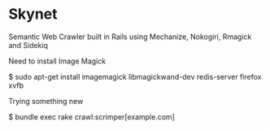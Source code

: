 Skynet
============================================
Semantic Web Crawler built in Rails using Mechanize, Nokogiri, Rmagick and Sidekiq 

Need to install Image Magick

$ sudo apt-get install imagemagick libmagickwand-dev redis-server firefox xvfb

Trying something new

$ bundle exec rake crawl:scrimper[example.com]
